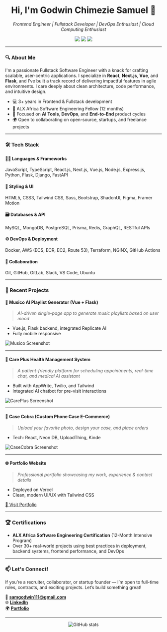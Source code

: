 <h1 align="center">Hi, I'm Godwin Chimezie Samuel 👋</h1>
<p align="center">
  <em>Frontend Engineer | Fullstack Developer | DevOps Enthusiast | Cloud Computing Enthusiast</em>
</p>

<p align="center">
  <a href="mailto:samgodwin111@gmail.com"><img src="https://img.shields.io/badge/Email-D14836?style=flat-square&logo=gmail&logoColor=white"/></a>
  <a href="https://www.linkedin.com/in/godwin-samuel/"><img src="https://img.shields.io/badge/LinkedIn-blue?style=flat-square&logo=linkedin&labelColor=blue"/></a>
  <a href="https://portfolio-website-umber-omega.vercel.app/"><img src="https://img.shields.io/badge/Portfolio-Visit--Site-brightgreen?style=flat-square"/></a>
</p>

---

### 🔍 About Me

I'm a passionate Fullstack Software Engineer with a knack for crafting scalable, user-centric applications. I specialize in **React**, **Next.js**, **Vue**, and **Flask**, and I’ve built a track record of delivering impactful features in agile environments. I care deeply about clean architecture, code performance, and intuitive design.

- 💻 3+ years in Frontend & Fullstack development
- 🚀 ALX Africa Software Engineering Fellow (12 months)
- 🧠 Focused on **AI Tools**, **DevOps**, and **End-to-End** product cycles
- 🌍 Open to collaborating on open-source, startups, and freelance projects

---

### 🛠️ Tech Stack

#### 👨‍💻 Languages & Frameworks
JavaScript, TypeScript, React.js, Next.js, Vue.js, Node.js, Express.js, Python, Flask, Django, FastAPI

#### 🎨 Styling & UI
HTML5, CSS3, Tailwind CSS, Sass, Bootstrap, ShadcnUI, Figma, Framer Motion

#### 🗃️ Databases & API
MySQL, MongoDB, PostgreSQL, Prisma, Redis, GraphQL, RESTful APIs

#### ⚙️ DevOps & Deployment
Docker, AWS (ECS, ECR, EC2, Route 53), Terraform, NGINX, GitHub Actions

#### 💬 Collaboration
Git, GitHub, GitLab, Slack, VS Code, Ubuntu

---

### 💼 Recent Projects

#### 🎵 Musico AI Playlist Generator (Vue + Flask)
> *AI-driven single-page app to generate music playlists based on user mood*
- Vue.js, Flask backend, integrated Replicate AI
- Fully mobile responsive

![Musico Screenshot](https://your-screenshot-url.com/musico.png)

---

#### 🏥 Care Plus Health Management System
> *A patient-friendly platform for scheduling appointments, real-time chat, and medical AI assistant*
- Built with AppWrite, Twilio, and Tailwind
- Integrated AI chatbot for pre-visit interactions

![CarePlus Screenshot](https://your-screenshot-url.com/careplus.png)

---

#### 📱 Case Cobra (Custom Phone Case E-Commerce)
> *Upload your favorite photo, design your case, and place orders*
- Tech: React, Neon DB, UploadThing, Kinde

![CaseCobra Screenshot](https://your-screenshot-url.com/casecobra.png)

---

#### 🌐 Portfolio Website
> *Professional portfolio showcasing my work, experience & contact details*
- Deployed on Vercel
- Clean, modern UI/UX with Tailwind CSS

[🔗 Visit Portfolio](https://portfolio-website-umber-omega.vercel.app/)

---

### 🏆 Certifications

- **ALX Africa Software Engineering Certification** (12-Month Intensive Program)
- Over 30+ real-world projects using best practices in deployment, backend systems, frontend performance, and DevOps

---

### 📫 Let's Connect!

If you’re a recruiter, collaborator, or startup founder — I’m open to full-time roles, contracts, and exciting projects. Let’s build something great!

📩 **samgodwin111@gmail.com**  
🌐 **[LinkedIn](https://www.linkedin.com/in/godwin-samuel/)**  
🌍 **[Portfolio](https://portfolio-website-umber-omega.vercel.app/)**

---

<p align="center">
  <img src="https://github-readme-stats.vercel.app/api?username=your-github-username&show_icons=true&theme=react" alt="GitHub stats"/>
</p>
